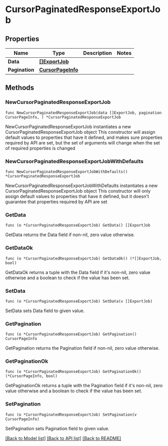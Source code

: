 # CursorPaginatedResponseExportJob

## Properties

Name | Type | Description | Notes
------------ | ------------- | ------------- | -------------
**Data** | [**[]ExportJob**](ExportJob.md) |  | 
**Pagination** | [**CursorPageInfo**](CursorPageInfo.md) |  | 

## Methods

### NewCursorPaginatedResponseExportJob

`func NewCursorPaginatedResponseExportJob(data []ExportJob, pagination CursorPageInfo, ) *CursorPaginatedResponseExportJob`

NewCursorPaginatedResponseExportJob instantiates a new CursorPaginatedResponseExportJob object
This constructor will assign default values to properties that have it defined,
and makes sure properties required by API are set, but the set of arguments
will change when the set of required properties is changed

### NewCursorPaginatedResponseExportJobWithDefaults

`func NewCursorPaginatedResponseExportJobWithDefaults() *CursorPaginatedResponseExportJob`

NewCursorPaginatedResponseExportJobWithDefaults instantiates a new CursorPaginatedResponseExportJob object
This constructor will only assign default values to properties that have it defined,
but it doesn't guarantee that properties required by API are set

### GetData

`func (o *CursorPaginatedResponseExportJob) GetData() []ExportJob`

GetData returns the Data field if non-nil, zero value otherwise.

### GetDataOk

`func (o *CursorPaginatedResponseExportJob) GetDataOk() (*[]ExportJob, bool)`

GetDataOk returns a tuple with the Data field if it's non-nil, zero value otherwise
and a boolean to check if the value has been set.

### SetData

`func (o *CursorPaginatedResponseExportJob) SetData(v []ExportJob)`

SetData sets Data field to given value.


### GetPagination

`func (o *CursorPaginatedResponseExportJob) GetPagination() CursorPageInfo`

GetPagination returns the Pagination field if non-nil, zero value otherwise.

### GetPaginationOk

`func (o *CursorPaginatedResponseExportJob) GetPaginationOk() (*CursorPageInfo, bool)`

GetPaginationOk returns a tuple with the Pagination field if it's non-nil, zero value otherwise
and a boolean to check if the value has been set.

### SetPagination

`func (o *CursorPaginatedResponseExportJob) SetPagination(v CursorPageInfo)`

SetPagination sets Pagination field to given value.



[[Back to Model list]](../README.md#documentation-for-models) [[Back to API list]](../README.md#documentation-for-api-endpoints) [[Back to README]](../README.md)


